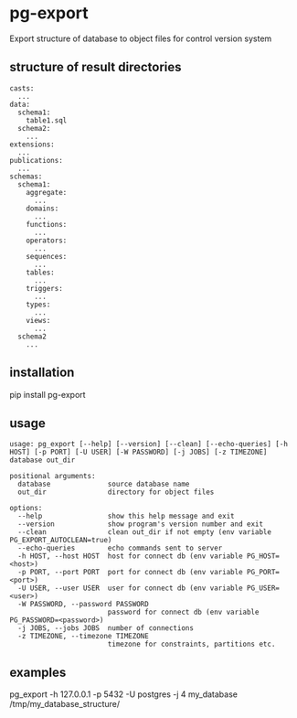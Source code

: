 # pg-export

Export structure of database to object files for control version system

## structure of result directories
```
casts:
  ...
data:
  schema1:
    table1.sql
  schema2:
    ...
extensions:
  ...
publications:
  ...
schemas:
  schema1:
    aggregate:
      ...
    domains:
      ...
    functions:
      ...
    operators:
      ...
    sequences:
      ...
    tables:
      ...
    triggers:
      ...
    types:
      ...
    views:
      ...
  schema2
    ...
```

## installation

pip install pg-export

## usage

```
usage: pg_export [--help] [--version] [--clean] [--echo-queries] [-h HOST] [-p PORT] [-U USER] [-W PASSWORD] [-j JOBS] [-z TIMEZONE] database out_dir

positional arguments:
  database              source database name
  out_dir               directory for object files

options:
  --help                show this help message and exit
  --version             show program's version number and exit
  --clean               clean out_dir if not empty (env variable PG_EXPORT_AUTOCLEAN=true)
  --echo-queries        echo commands sent to server
  -h HOST, --host HOST  host for connect db (env variable PG_HOST=<host>)
  -p PORT, --port PORT  port for connect db (env variable PG_PORT=<port>)
  -U USER, --user USER  user for connect db (env variable PG_USER=<user>)
  -W PASSWORD, --password PASSWORD
                        password for connect db (env variable PG_PASSWORD=<password>)
  -j JOBS, --jobs JOBS  number of connections
  -z TIMEZONE, --timezone TIMEZONE
                        timezone for constraints, partitions etc.
```

## examples

pg_export -h 127.0.0.1 -p 5432 -U postgres -j 4 my_database /tmp/my_database_structure/
